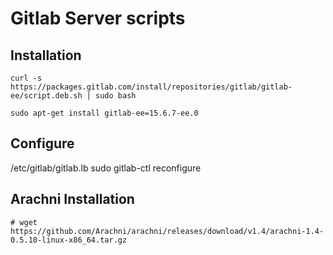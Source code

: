 # Gitlab Server scripts

## Installation
```
curl -s https://packages.gitlab.com/install/repositories/gitlab/gitlab-ee/script.deb.sh | sudo bash

sudo apt-get install gitlab-ee=15.6.7-ee.0
```

## Configure
/etc/gitlab/gitlab.lb
sudo gitlab-ctl reconfigure

## Arachni Installation
```
# wget https://github.com/Arachni/arachni/releases/download/v1.4/arachni-1.4-0.5.10-linux-x86_64.tar.gz
```